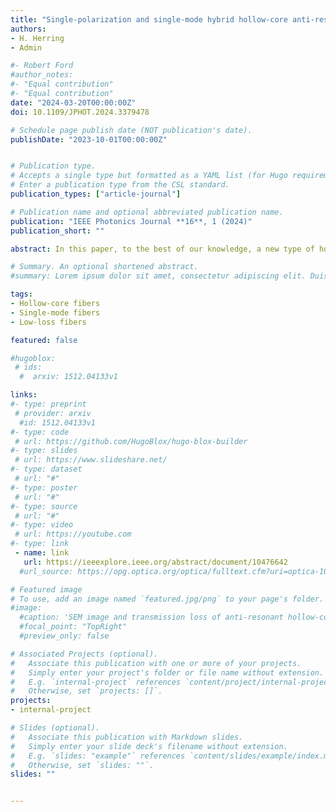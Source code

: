 ```yaml
---
title: "Single-polarization and single-mode hybrid hollow-core anti-resonant fiber design at 2 μm"
authors:
- H. Herring
- Admin

#- Robert Ford
#author_notes:
#- "Equal contribution"
#- "Equal contribution"
date: "2024-03-20T00:00:00Z"
doi: 10.1109/JPHOT.2024.3379478

# Schedule page publish date (NOT publication's date).
publishDate: "2023-10-01T00:00:00Z"


# Publication type.
# Accepts a single type but formatted as a YAML list (for Hugo requirements).
# Enter a publication type from the CSL standard.
publication_types: ["article-journal"]

# Publication name and optional abbreviated publication name.
publication: "IEEE Photonics Journal **16**, 1 (2024)"
publication_short: ""

abstract: In this paper, to the best of our knowledge, a new type of hollow-core anti-resonant fiber (HC-ARF) design using hybrid silica/high-index material (HIM) cladding is presented for single-polarization, high-birefringence, and endlessly single-mode operation at 2 μm wavelength. We show that the inclusion of a HIM layer in the cladding allows strong suppression of x−polarization, while maintaining low propagation loss and single-mode propagation for y−polarization. The optimized HC-ARF design includes a combination of low propagation loss, high-birefringence, and polarization-extinction ratio (PER) or loss ratio of 0.02 dB/m, 1.2 ×10−4, and >550 respectively, while the loss of the x−polarization is >20 dB/m. The proposed fiber may also be coiled to small bend radii while maintaining low bend-loss of ≈0.01–0.1 dB/m, and can potentially be used as polarization filter based on the different gap separations and bend conditions.

# Summary. An optional shortened abstract.
#summary: Lorem ipsum dolor sit amet, consectetur adipiscing elit. Duis posuere tellus ac convallis placerat. Proin tincidunt magna sed ex sollicitudin condimentum.

tags:
- Hollow-core fibers
- Single-mode fibers
- Low-loss fibers

featured: false

#hugoblox:
 # ids:
  #  arxiv: 1512.04133v1

links:
#- type: preprint
 # provider: arxiv
  #id: 1512.04133v1
#- type: code
 # url: https://github.com/HugoBlox/hugo-blox-builder
#- type: slides
 # url: https://www.slideshare.net/
#- type: dataset
 # url: "#"
#- type: poster
 # url: "#"
#- type: source
 # url: "#"
#- type: video
 # url: https://youtube.com
#- type: link
 - name: link
   url: https://ieeexplore.ieee.org/abstract/document/10476642
  #url_source: https://opg.optica.org/optica/fulltext.cfm?uri=optica-10-10-1253

# Featured image
# To use, add an image named `featured.jpg/png` to your page's folder. 
#image:
  #caption: 'SEM image and transmission loss of anti-resonant hollow-core fiber'
  #focal_point: "TopRight"
  #preview_only: false

# Associated Projects (optional).
#   Associate this publication with one or more of your projects.
#   Simply enter your project's folder or file name without extension.
#   E.g. `internal-project` references `content/project/internal-project/index.md`.
#   Otherwise, set `projects: []`.
projects:
- internal-project

# Slides (optional).
#   Associate this publication with Markdown slides.
#   Simply enter your slide deck's filename without extension.
#   E.g. `slides: "example"` references `content/slides/example/index.md`.
#   Otherwise, set `slides: ""`.
slides: ""


---
```

